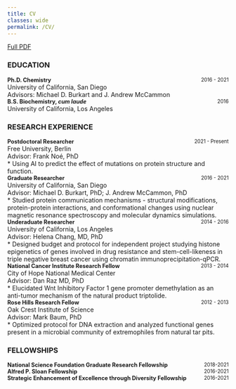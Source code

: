 ```yaml
---
title: CV
classes: wide
permalink: /CV/
---
```


[Full PDF](CV_Terra_Sztain.pdf)

### EDUCATION
<div style="text-align:left;font-size:0.9em;">
   <b> Ph.D. Chemistry </b>
   <span style="float:right;font-size:0.9em;">
       2016 - 2021
   </span>
</div>
University of California, San Diego
<br>
Advisors: Michael D. Burkart and J. Andrew McCammon
	
<div style="text-align:left;font-size:0.9em;">
   <b> B.S. Biochemistry, <i> cum laude </i> </b>
   <span style="float:right;font-size:0.9em;">
       2016 
   </span>
</div>
University of California, Los Angeles 	

### RESEARCH EXPERIENCE
<div style="text-align:left;font-size:0.9em;">
   <b> Postdoctoral Researcher </b>
   <span style="float:right;font-size:0.9em;">
       2021 - Present
   </span>
</div>
Free University, Berlin
<br>
Advisor: Frank No&eacute;, PhD
<br>
* Using AI to predict the effect of mutations on protein structure and function.

<div style="text-align:left;font-size:0.9em;">
   <b> Graduate Researcher </b>
   <span style="float:right;font-size:0.9em;">
       2016 - 2021 
   </span>
</div>
University of California, San Diego
<br>
Advisor: Michael D. Burkart, PhD; J. Andrew McCammon, PhD
<br>
<div style=“width:80%;”> * Studied protein communication mechanisms - structural modifications, protein-protein
interactions, and conformational changes using nuclear magnetic resonance spectroscopy
and molecular dynamics simulations. </div>

<div style="text-align:left;font-size:0.9em;">
   <b> Underaduate Researcher </b>
   <span style="float:right;font-size:0.9em;">
       2014 - 2016 
   </span>
</div>
University of California, Los Angeles
<br>
Advisor: Helena Chang, MD, PhD
<br>
* Designed budget and protocol for independent project studying histone epigenetics of
genes involved in drug resistance and stem-cell-likeness in triple negative breast cancer
using chromatin immunoprecipitation-qPCR.

<div style="text-align:left;font-size:0.9em;">
   <b> National Cancer Institute Research Fellow </b>
   <span style="float:right;font-size:0.9em;">
       2013 - 2014 
   </span>
</div>
City of Hope National Medical Center
<br>
Advisor: Dan Raz MD, PhD
<br>
* Elucidated Wnt Inhibitory Factor 1 gene promoter demethylation as an anti-tumor
mechanism of the natural product triptolide.

<div style="text-align:left;font-size:0.9em;">
   <b> Rose Hills Research Fellow </b>
   <span style="float:right;font-size:0.9em;">
       2012 - 2013 
   </span>
</div>
Oak Crest Institute of Science
<br>
Advisor: Mark Baum, PhD
<br>
* Optimized protocol for DNA extraction and analyzed functional genes present in a
microbial community of extremophiles from natural tar pits.

### FELLOWSHIPS
<div style="text-align:left;font-size:0.9em;">
   <b> National Science Foundation Graduate Research Fellowship </b>
   <span style="float:right;font-size:0.9em;">
       2018-2021
   </span>
</div>
<div style="text-align:left;font-size:0.9em;">
   <b> Alfred P. Sloan Fellowship </b>
   <span style="float:right;font-size:0.9em;">
       2016-2021
   </span>
</div>
<div style="text-align:left;font-size:0.9em;">
   <b> Strategic Enhancement of Excellence through Diversity Fellowship </b>
   <span style="float:right;font-size:0.9em;">
       2016-2021
   </span>
</div>

[jekyll-organization]: https://github.com/jekyll
